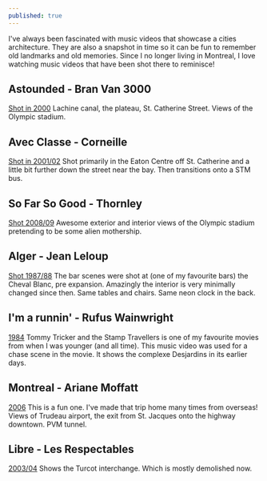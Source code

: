 ```yaml
---
published: true
---
```


I've always been fascinated with music videos that showcase a cities architecture. They are also a snapshot in time so it can be fun to remember old landmarks and old memories. Since I no longer living in Montreal, I love watching music videos that have been shot there to reminisce!

## Astounded - Bran Van 3000
[Shot in 2000](https://www.youtube.com/watch?v=VbJgdalkuC8) Lachine canal, the plateau, St. Catherine Street. Views of the Olympic stadium.

## Avec Classe - Corneille
[Shot in 2001/02](https://www.youtube.com/watch?v=kckDIPHrdsw)
Shot primarily in the Eaton Centre off St. Catherine and a little bit further down the street near the bay. Then transitions onto a STM bus.

## So Far So Good - Thornley
[Shot 2008/09](https://www.youtube.com/watch?v=SMjEOCkdJbM)
Awesome exterior and interior views of the Olympic stadium pretending to be some alien mothership.

## Alger - Jean Leloup
[Shot 1987/88](https://www.youtube.com/watch?v=0iWwsNOkP0Y)
The bar scenes were shot at (one of my favourite bars) the Cheval Blanc, pre expansion. Amazingly the interior is very minimally changed since then. Same tables and chairs. Same neon clock in the back.

## I'm a runnin' - Rufus Wainwright
[1984](https://www.youtube.com/watch?v=Jucltvt4aLg)
Tommy Tricker and the Stamp Travellers is one of my favourite movies from when I was younger (and all time). This music video was used for a chase scene in the movie. It shows the complexe Desjardins in its earlier days.

## Montreal - Ariane Moffatt
[2006](https://www.youtube.com/watch?v=I2dSxQQhi_o)
This is a fun one. I've made that trip home many times from overseas! Views of Trudeau airport, the exit from St. Jacques onto the highway downtown. PVM tunnel.

## Libre - Les Respectables
[2003/04](https://www.youtube.com/watch?v=W70veYC77hU)
Shows the Turcot interchange. Which is mostly demolished now.



